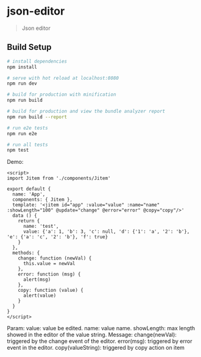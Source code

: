 # json-editor

> Json editor

## Build Setup

``` bash
# install dependencies
npm install

# serve with hot reload at localhost:8080
npm run dev

# build for production with minification
npm run build

# build for production and view the bundle analyzer report
npm run build --report

# run e2e tests
npm run e2e

# run all tests
npm test
```

Demo:
```
<script>
import Jitem from './components/Jitem'

export default {
  name: 'App',
  components: { Jitem },
  template: '<jitem id="app" :value="value" :name="name" :showLength="100" @update="change" @error="error" @copy="copy"/>'
  data () {
    return {
      name: 'test',
      value: {'a': 1, 'b': 3, 'c': null, 'd': {'1': 'a', '2': 'b'}, 'e': {'a': 'c', '2': 'b'}, 'f': true}
    }
  },
  methods: {
    change: function (newVal) {
      this.value = newVal
    },
    error: function (msg) {
      alert(msg)
    },
    copy: function (value) {
      alert(value)
    }
  }
}
</script>
```

Param:
  value: value be edited.
  name: value name.
  showLength: max length showed in the editor of the value string.
Message:
  change(newVal): triggered by the change event of the editor.
  error(msg): triggered by error event in the editor.
  copy(valueString): triggered by copy action on item
